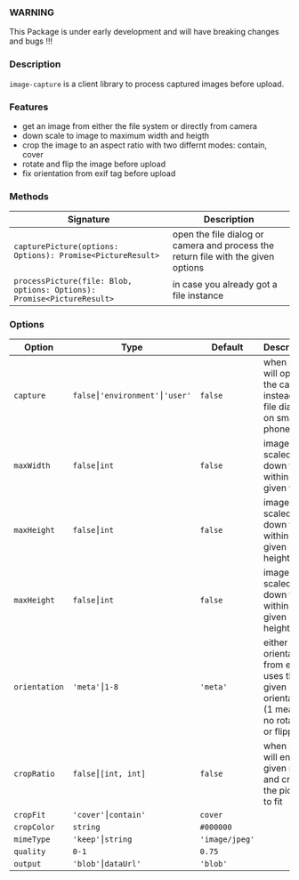 ### WARNING
This Package is under early development and will have breaking changes and bugs !!!

### Description
`image-capture` is a client library to process captured images before upload.

### Features
 - get an image from either the file system or directly from camera
 - down scale to image to maximum width and heigth
 - crop the image to an aspect ratio with two differnt modes: contain, cover
 - rotate and flip the image before upload
 - fix orientation from exif tag before upload
 
### Methods
|   Signature |  Description |
| ------------ | ------------ |
|  `capturePicture(options: Options): Promise<PictureResult>` |  open the file dialog or camera and process the return file with the given options |
| `processPicture(file: Blob, options: Options): Promise<PictureResult>` |  in case you already got a file instance |

### Options
|  Option | Type  | Default | Description |
| ------------ | ------------ | ------------ | ------------ |
|  `capture`  | `false⎮'environment'⎮'user'` | `false` | when set, it will open the camera instead of a file dialog on smart phones  |
|  `maxWidth` | `false⎮int`  | `false` | images is scaled down to fit within the given width |
|  `maxHeight` | `false⎮int`  | `false` | images is scaled down to fit within the given height |
|  `maxHeight` | `false⎮int`  | `false` | images is scaled down to fit within the given height |
| `orientation`  | `'meta'⎮1-8`  | `'meta'` | either get orientation from exif or uses the given orientation. (1 means no rotation or flipping) |
| `cropRatio`  | `false⎮[int, int]`  | `false` | when set, it will enforce given ratio and crop the picture to fit |
| `cropFit`  | `'cover'⎮contain'`  | `cover` |  |
| `cropColor`  | `string`  | `#000000` |   |
| `mimeType`  | `'keep'⎮string`  | `'image/jpeg'` |   |
| `quality` | `0-1` | `0.75` | |
| `output` | `'blob'⎮dataUrl'` | `'blob'` |  |

